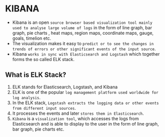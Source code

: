 # KIBANA

- Kibana is an open `source browser based visualization tool mainly used to analyse large volume of logs` in the form of line graph, bar graph, pie charts , heat maps, region maps, coordinate maps, gauge, goals, timelion etc.
- The visualization makes it easy to `predict or to see the changes in trends of errors or other significant events of the input source`.
- Kibana `works in sync with Elasticsearch and Logstash` which together forms the so called ELK stack.

## What is ELK Stack?

1. ELK stands for Elasticsearch, Logstash, and Kibana
2. ELK is one of the popular `log management platform used worldwide for log analysis`.
3. In the ELK stack, `Logstash extracts the logging data or other events from different input sources`.
4. It processes the events and later `stores them in Elasticsearch`.
5. `Kibana` is a `visualization tool`, which accesses the logs from Elasticsearch and is able to display to the user in the form of line graph, bar graph, pie charts etc.
